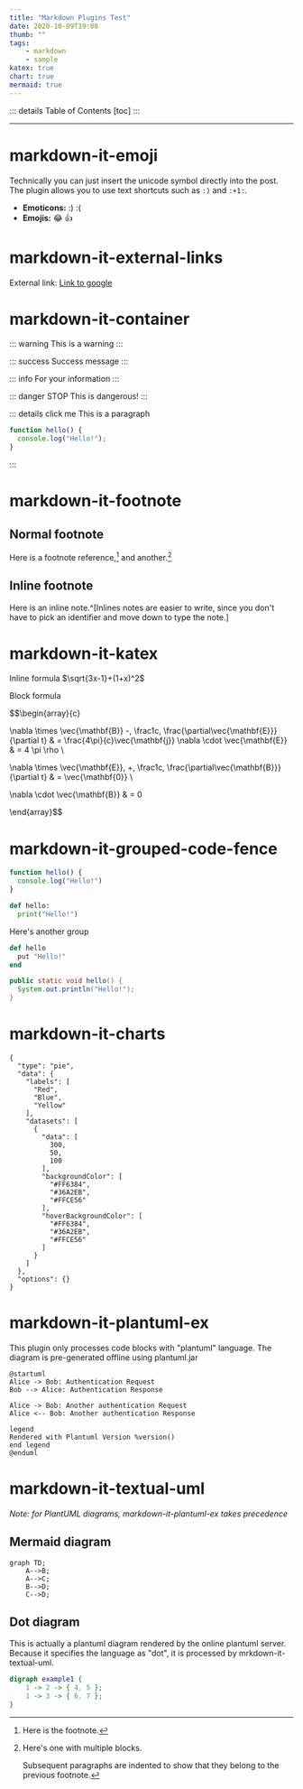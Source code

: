```yaml
---
title: "Markdown Plugins Test"
date: 2020-10-09T19:08
thumb: ""
tags:
    - markdown
    - sample
katex: true
chart: true
mermaid: true
---
```

::: details Table of Contents
[toc]
:::

---

# markdown-it-emoji

Technically you can just insert the unicode symbol directly into the post. The plugin allows you to use text shortcuts such as `:)` and `:+1:`.

- **Emoticons:** :) :(
- **Emojis:** :joy: :+1:

# markdown-it-external-links

External link: [Link to google](https://www.google.com)

# markdown-it-container

::: warning
This is a warning
:::

::: success
Success message
:::

::: info
For your information
:::

::: danger STOP
This is dangerous!
:::

::: details click me
This is a paragraph

```js
function hello() {
  console.log("Hello!");
}
```
:::

# markdown-it-footnote

## Normal footnote

Here is a footnote reference,[^1] and another.[^longnote]

[^1]: Here is the footnote.

[^longnote]: Here's one with multiple blocks.

    Subsequent paragraphs are indented to show that they
belong to the previous footnote.

## Inline footnote

Here is an inline note.^[Inlines notes are easier to write, since
you don't have to pick an identifier and move down to type the
note.]


# markdown-it-katex

Inline formula $\sqrt{3x-1}+(1+x)^2$

Block formula

$$\begin{array}{c}

\nabla \times \vec{\mathbf{B}} -\, \frac1c\, \frac{\partial\vec{\mathbf{E}}}{\partial t} &
= \frac{4\pi}{c}\vec{\mathbf{j}}    \nabla \cdot \vec{\mathbf{E}} & = 4 \pi \rho \\

\nabla \times \vec{\mathbf{E}}\, +\, \frac1c\, \frac{\partial\vec{\mathbf{B}}}{\partial t} & = \vec{\mathbf{0}} \\

\nabla \cdot \vec{\mathbf{B}} & = 0

\end{array}$$

# markdown-it-grouped-code-fence

```js [ex1-javascript]
function hello() {
  console.log("Hello!")
}
```

```python [ex1-python3]
def hello:
  print("Hello!")
```

Here's another group

```ruby [ex2-ruby]
def hello
  put "Hello!"
end
```

```java [ex2-java]
public static void hello() {
  System.out.println("Hello!");
}
```

# markdown-it-charts

```chart
{
  "type": "pie",
  "data": {
    "labels": [
      "Red",
      "Blue",
      "Yellow"
    ],
    "datasets": [
      {
        "data": [
          300,
          50,
          100
        ],
        "backgroundColor": [
          "#FF6384",
          "#36A2EB",
          "#FFCE56"
        ],
        "hoverBackgroundColor": [
          "#FF6384",
          "#36A2EB",
          "#FFCE56"
        ]
      }
    ]
  },
  "options": {}
}
```

# markdown-it-plantuml-ex

This plugin only processes code blocks with "plantuml" language. The diagram is pre-generated offline using plantuml.jar

```plantuml
@startuml
Alice -> Bob: Authentication Request
Bob --> Alice: Authentication Response

Alice -> Bob: Another authentication Request
Alice <-- Bob: Another authentication Response

legend
Rendered with Plantuml Version %version()
end legend
@enduml
```

# markdown-it-textual-uml

_Note: for PlantUML diagrams, markdown-it-plantuml-ex takes precedence_

## Mermaid diagram

```mermaid
graph TD;
    A-->B;
    A-->C;
    B-->D;
    C-->D;
```

## Dot diagram

This is actually a plantuml diagram rendered by the online plantuml server. Because it specifies the language as "dot", it is processed by mrkdown-it-textual-uml.

```dot
digraph example1 {
    1 -> 2 -> { 4, 5 };
    1 -> 3 -> { 6, 7 };
}
```
